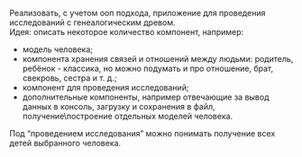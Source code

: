 Реализовать, с учетом ооп подхода, приложение для проведения исследований с генеалогическим древом.  
Идея: описать некоторое количество компонент, например:  
* модель человека;
* компонента хранения связей и отношений между людьми: родитель, ребёнок - классика, но можно подумать и про отношение, брат, свекровь, сестра и т. д.;  
* компонент для проведения исследований;  
* дополнительные компоненты, например отвечающие за вывод данных в консоль, загрузку и сохранения в файл, получение\построение отдельных моделей человека.

Под “проведением исследования” можно понимать получение всех детей выбранного человека.
